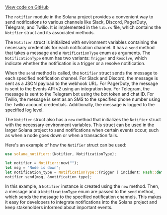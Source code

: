 [View code on GitHub](https://github.com/solana-labs/solana/tree/master/na/notifier)

The `notifier` module in the Solana project provides a convenient way to send notifications to various channels like Slack, Discord, PagerDuty, Telegram, and Twilio. It is implemented in the `lib.rs` file, which contains the `Notifier` struct and its associated methods.

The `Notifier` struct is initialized with environment variables containing the necessary credentials for each notification channel. It has a `send` method that takes a message and a `NotificationType` enum as arguments. The `NotificationType` enum has two variants: `Trigger` and `Resolve`, which indicate whether the notification is a trigger or a resolve notification.

When the `send` method is called, the `Notifier` struct sends the message to each specified notification channel. For Slack and Discord, the message is sent as a JSON payload to the webhook URL. For PagerDuty, the message is sent to the Events API v2 using an integration key. For Telegram, the message is sent to the Telegram bot using the bot token and chat ID. For Twilio, the message is sent as an SMS to the specified phone number using the Twilio account credentials. Additionally, the message is logged to the specified log level.

The `Notifier` struct also has a `new` method that initializes the `Notifier` struct with the necessary environment variables. This struct can be used in the larger Solana project to send notifications when certain events occur, such as when a node goes down or when a transaction fails.

Here's an example of how the `Notifier` struct can be used:

```rust
use solana_notifier::{Notifier, NotificationType};

let notifier = Notifier::new("");
let msg = "Node is down";
let notification_type = NotificationType::Trigger { incident: Hash::default() };
notifier.send(msg, &notification_type);
```

In this example, a `Notifier` instance is created using the `new` method. Then, a message and a `NotificationType` enum are passed to the `send` method, which sends the message to the specified notification channels. This makes it easy for developers to integrate notifications into the Solana project and keep stakeholders informed about important events.
